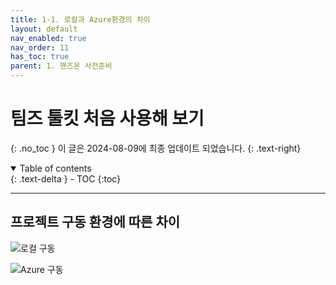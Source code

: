 ```yaml
---
title: 1-1. 로컬과 Azure환경의 차이
layout: default
nav_enabled: true
nav_order: 11
has_toc: true
parent: 1. 핸즈온 사전준비
---
```


# 팀즈 툴킷 처음 사용해 보기
{: .no_toc }
이 글은 2024-08-09에 최종 업데이트 되었습니다.
{: .text-right}

<details open markdown="block">
  <summary>
    Table of contents
  </summary>
  {: .text-delta }
- TOC
{:toc}
</details>

---


## 프로젝트 구동 환경에 따른 차이

![로컬 구동](../assets/10/11-01.png)


![Azure 구동](../assets/10/11-02.png)

